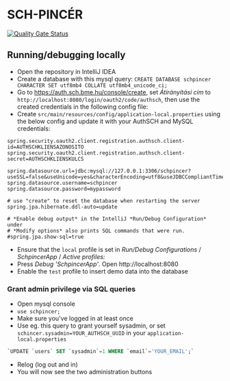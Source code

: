 # SCH-PINCÉR

[![Quality Gate Status](https://sonarcloud.io/api/project_badges/measure?project=kir-dev_sch-pincer&metric=alert_status)](https://sonarcloud.io/dashboard?id=kir-dev_sch-pincer)


## Running/debugging locally

- Open the repository in IntelliJ IDEA
- Create a database with this mysql query: `CREATE DATABASE schpincer CHARACTER SET utf8mb4 COLLATE utf8mb4_unicode_ci;`
- Go to https://auth.sch.bme.hu/console/create, set *Átirányítási cím* to
  `http://localhost:8080/login/oauth2/code/authsch`, then use the created credentials in the following config file:
- Create `src/main/resources/config/application-local.properties` using the below config and update it with your AuthSCH and MySQL credentials:

```properties
spring.security.oauth2.client.registration.authsch.client-id=AUTHSCHKLIENSAZONOSITO
spring.security.oauth2.client.registration.authsch.client-secret=AUTHSCHKLIENSKULCS

spring.datasource.url=jdbc:mysql://127.0.0.1:3306/schpincer?useSSL=false&useUnicode=yes&characterEncoding=utf8&useJDBCCompliantTimezoneShift=true&useLegacyDatetimeCode=false&serverTimezone=UTC
spring.datasource.username=schpincer
spring.datasource.password=mypassword

# use "create" to reset the database when restarting the server  
spring.jpa.hibernate.ddl-auto=update

# *Enable debug output* in the IntelliJ *Run/Debug Configuration* under
# *Modify options* also prints SQL commands that were run.  
#spring.jpa.show-sql=true
```

- Ensure that the `local` profile is set in *Run/Debug Configurations*  / *SchpincerApp* / *Active profiles:*
- Press *Debug 'SchpincerApp'*. Open http://localhost:8080
- Enable the `test` profile to insert demo data into the database

### Grant admin privilege via SQL queries

- Open mysql console
- `use schpincer;`
- Make sure you've logged in at least once
- Use eg. this query to grant yourself sysadmin, or set `schincer.sysadmin=YOUR_AUTHSCH_UUID` in your `application-local.properties`

```sql
`UPDATE `users` SET `sysadmin`=1 WHERE `email`='YOUR_EMAIL';`  
```

- Relog (log out and in)
- You will now see the two administration buttons  
  